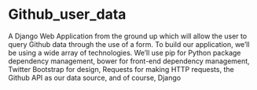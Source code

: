 # Github_user_data
A Django Web Application from the ground up which will allow the user to query Github data through the use of a form. To build our application, we’ll be using a wide array of technologies. We’ll use pip for Python package dependency management, bower for front-end dependency management, Twitter Bootstrap for design, Requests for making HTTP requests, the Github API as our data source, and of course, Django
